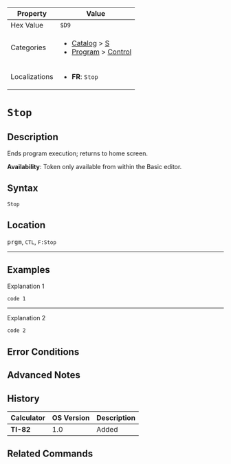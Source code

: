 | Property      | Value |
|---------------|-------|
| Hex Value     | `$D9`|
| Categories    | <ul><li>[Catalog](<../categories/Catalog.md>) > [S](<../categories/Catalog.md#S>)</li><li>[Program](<../categories/Program.md>) > [Control](<../categories/Program.md#Control>)</li></ul> |
| Localizations | <ul><li><b>FR</b>: `Stop`</li></ul> |

# `Stop`

## Description
Ends program execution; returns to home screen.


<b>Availability</b>: Token only available from within the Basic editor.

## Syntax
`Stop`

## Location
<kbd>prgm</kbd>, `CTL`, `F:Stop`
<hr>

## Examples

Explanation 1
```ti-basic
code 1
```
---
Explanation 2
```ti-basic
code 2
```

## Error Conditions


## Advanced Notes


## History
| Calculator | OS Version | Description |
|------------|------------|-------------|
| <b>TI-82</b> | 1.0 | Added

## Related Commands

    
